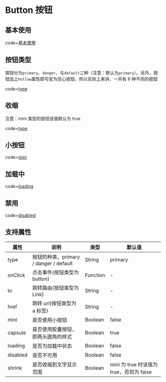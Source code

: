 # Button 按钮

## 基本使用

code=[基本使用](button)

## 按钮类型

按钮分为`primary`、`danger`、与`default`三种（注意：默认为`primary`）。另外，按钮加上`hollow`属性即可变为空心按钮，所以实际上来讲，一共有 6 种不同的按钮

code=[type](button_type)

## 收缩

注意：mini 类型的按钮该值默认为 true

code=[type](button_shrink)

## 小按钮

code=[mini](button_mini)

## 加载中

code=[loading](button_loading)

## 禁用

code=[disabled](button_disabled)

## 支持属性

| 属性     | 说明                                   | 类型     | 默认值                                   |
| -------- | -------------------------------------- | -------- | ---------------------------------------- |
| type     | 按钮的种类，primary / danger / default | String   | primary                                  |
| onClick  | 点击事件(按钮类型为 button)            | Function | -                                        |
| to       | 跳转路由(按钮类型为 Link)              | String   | -                                        |
| href     | 跳转 url(按钮类型为 a 标签)            | String   | -                                        |
| mini     | 是否使用小按钮                         | Boolean  | false                                    |
| capsule  | 是否使用胶囊按钮，即两头圆角的样式     | Boolean  | true                                     |
| loading  | 是否为加载中状态                       | Boolean  | false                                    |
| disabled | 是否不可用                             | Boolean  | false                                    |
| shrink   | 是否收缩到文字显示范围                 | Boolean  | mini 为 true 时该值为 true，否则为 false |
